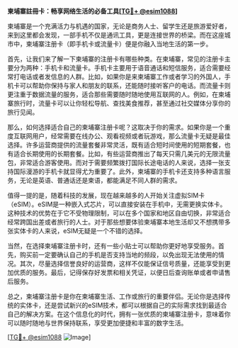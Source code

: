 **柬埔寨註冊卡：畅享网络生活的必备工具[[TG💪+ @esim1088](https://t.me/s/esim1088)]**

柬埔寨是一个充满活力与机遇的国家，无论是商务人士、留学生还是旅游爱好者，来到这里都会发现，一部手机不仅是通讯工具，更是连接世界的桥梁。而在这座城市中，柬埔寨注册卡（即手机卡或流量卡）便是你融入当地生活的第一步。

首先，让我们来了解一下柬埔寨的注册卡有哪些种类。在柬埔寨，常见的注册卡主要分为两种：手机卡和流量卡。手机卡主要用于语音通话和短信服务，适合需要经常打电话或者发信息的人群。比如，如果你是来柬埔寨工作或者学习的外国人，手机卡可以帮助你保持与家人和朋友的联系，还能随时接听客户的电话。而流量卡则更注重于数据流量的服务，适合那些需要随时随地使用互联网的人。例如，在柬埔寨旅行时，流量卡可以让你轻松导航、查找美食推荐，甚至通过社交媒体分享你的旅行见闻。

那么，如何选择适合自己的柬埔寨注册卡呢？这取决于你的需求。如果你是一个重度互联网用户，经常需要在线办公、观看视频或者玩游戏，那么流量卡无疑是最佳选择。许多运营商提供的流量套餐非常灵活，既有适合短时间使用的短期套餐，也有适合长期使用的长期套餐。比如，有些运营商推出了每天只需几美元的无限流量包，非常适合游客使用。而对于需要频繁拨打国际长途电话的人来说，选择一张支持国际漫游的手机卡就显得尤为重要了。此外，柬埔寨的手机卡还支持多种语言服务，无论是英语、普通话还是柬语，都能满足不同人群的需求。

值得一提的是，随着科技的发展，现在越来越多的人开始关注虚拟SIM卡（eSIM）。eSIM是一种嵌入式芯片，可以直接安装在手机中，无需更换实体卡。这种技术的优势在于它不受物理限制，可以在多个国家和地区自由切换，非常适合经常跨国出差或者旅行的人士。对于那些想要体验柬埔寨本地生活却又不想携带多张实体卡的人来说，eSIM无疑是一个不错的选择。

当然，在选择柬埔寨注册卡时，还有一些小贴士可以帮助你更好地享受服务。首先，购买前一定要确认自己的手机是否支持当地的频段，以免出现无法使用的情况。其次，尽量选择信誉良好的运营商，这样不仅能保证信号质量，还能享受到更加优质的服务。最后，记得保存好发票和相关凭证，以便日后查询账单或者申请售后服务。

总之，柬埔寨注册卡是你在柬埔寨生活、工作或旅行的重要伴侣。无论你是选择传统的实体卡，还是尝试新兴的eSIM技术，都可以根据自己的实际需求找到最适合自己的解决方案。在这个信息化的时代，拥有一张优质的柬埔寨注册卡，意味着你可以随时随地与世界保持联系，享受更加便捷和丰富的数字生活。

[[TG💪+ @esim1088](https://t.me/s/esim1088) ![Image](https://i.postimg.cc/4NQfJmqS/Snipaste-2025-05-13-00-14-12.png)]